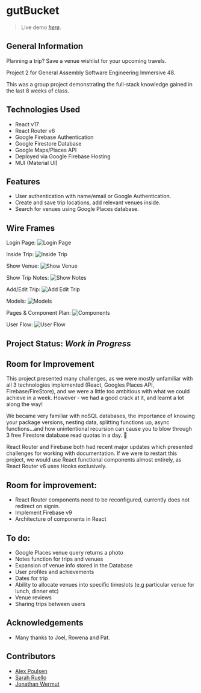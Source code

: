 # gutBucket

> Live demo [_here_](https://gutbucket-3-rappin-boogalee.web.app/).

## General Information

Planning a trip? Save a venue wishlist for your upcoming travels.

Project 2 for General Assembly Software Engineering Immersive 48.

This was a group project demonstrating the full-stack knowledge gained in the last 8 weeks of class.

## Technologies Used

- React v17
- React Router v6
- Google Firebase Authentication
- Google Firestore Database
- Google Maps/Places API
- Deployed via Google Firebase Hosting
- MUI (Material UI)

## Features

- User authentication with name/email or Google Authentication.
- Create and save trip locations, add relevant venues inside.
- Search for venues using Google Places database.

## Wire Frames

Login Page:
![Login Page](https://res.cloudinary.com/dydsfpahp/image/upload/v1637204775/Project-2/gutbucket-root_uxchi6.png)

Inside Trip:
![Inside Trip](https://res.cloudinary.com/dydsfpahp/image/upload/v1637204776/Project-2/gutbucket-insidetrip_tvoiuw.png)

Show Venue:
![Show Venue](https://res.cloudinary.com/dydsfpahp/image/upload/v1637204776/Project-2/gutbucket-showvenue_u4yixc.png)

Show Trip Notes:
![Show Notes](https://res.cloudinary.com/dydsfpahp/image/upload/v1637204776/Project-2/gutbucket-shownotes_ouk7xt.png)

Add/Edit Trip:
![Add Edit Trip](https://res.cloudinary.com/dydsfpahp/image/upload/v1637204775/Project-2/gutbucket-addedittrip_atjf7t.png)

Models:
![Models](https://res.cloudinary.com/dydsfpahp/image/upload/v1637205878/Project-2/miro_models_vnivvt.png)

Pages & Component Plan:
![Components](https://res.cloudinary.com/dydsfpahp/image/upload/v1637205878/Project-2/Miro_components_nw7em9.png)

User Flow:
![User Flow](https://res.cloudinary.com/dydsfpahp/image/upload/v1637205878/Project-2/Miro_userflow_zuklia.png)

## Project Status: _Work in Progress_

## Room for Improvement

This project presented many challenges, as we were mostly unfamiliar with all 3 technologies implemented (React, Googles Places API, Firebase/FireStore), and we were a little too ambitious with what we could achieve in a week. However - we had a good crack at it, and learnt a lot along the way!

We became very familiar with noSQL databases, the importance of knowing your package versions, nesting data, splitting functions up, async functions...and how unintentional recursion can cause you to blow through 3 free Firestore database read quotas in a day. 🙈

React Router and Firebase both had recent major updates which presented challenges for working with documentation.
If we were to restart this project, we would use React functional components almost entirely, as React Router v6 uses Hooks exclusively.

## Room for improvement:

- React Router components need to be reconfigured, currently does not redirect on signin.
- Implement Firebase v9
- Architecture of components in React

## To do:

- Google Places venue query returns a photo
- Notes function for trips and venues
- Expansion of venue info stored in the Database
- User profiles and achievements
- Dates for trip
- Ability to allocate venues into specific timeslots (e.g particular venue for lunch, dinner etc)
- Venue reviews
- Sharing trips between users

## Acknowledgements

- Many thanks to Joel, Rowena and Pat.

## Contributors

- [Alex Poulsen](https://github.com/agpoulsen)
- [Sarah Ruello](https://github.com/sarahjune85)
- [Jonathan Wermut](https://github.com/jzwermut)
